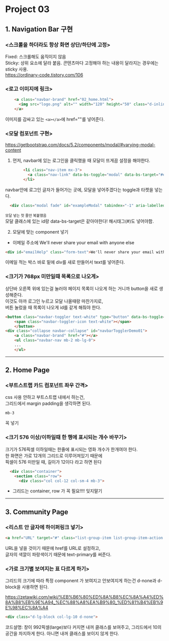 # Project 03

## 1. Navigation Bar 구현

### __<스크롤을 하더라도 항상 화면 상단/하단에 고정>__
Fixed: 스크롤해도 움직이지 않음  
Sticky: 상위 요소에 달라 붙음. 콘텐츠마다 고정해야 하는 내용이 달라지는 경우에는 sticky 사용.  
https://ordinary-code.tistory.com/106

### __<로고 이미지에 링크>__
```html
    <a class="navbar-brand" href="02_home.html">
      <img src="logo.png" alt="" width="120" height="50" class="d-inline-block align-text-top">
    </a>
```
이미지를 감싸고 있는 `<a></a>`에 href=""를 넣어준다.

### __<모달 컴포넌트 구현>__
https://getbootstrap.com/docs/5.2/components/modal/#varying-modal-content

1. 먼저, navbar에 있는 로그인을 클릭했을 때 모달이 뜨게끔 설정을 해야한다. 
```html
        <li class="nav-item mx-3">
          <a class="nav-link" data-bs-toggle="modal" data-bs-target="#exampleModal">Login</a>
        </li>
```
navbar안에 로그인 글자가 들어가는 곳에, 모달을 넣어주겠다는 toggle과 타켓을 넣는다.
```html
  <div class="modal fade" id="exampleModal" tabindex="-1" aria-labelledby="exampleModalLabel" aria-hidden="true">
```
<small>모달 넣는 첫 줄만 복붙했음</small>  
모달 클래스에 있는 id랑 data-bs-target은 같아야한다! 해시태그(#)도 넣어야함.

2. 모달에 맞는 component 넣기 
* 이메일 주소에 We'll never share your email with anyone else
```html
<div id="emailHelp" class="form-text">We'll never share your email with anyone else</div>
```
이메일 적는 박스 바로 밑에 div를 새로 만들어서 text를 넣어준다.

### __<크기가 768px 미만일때 목록으로 나오게>__

상단바 오른쪽 위에 있는걸 눌러야 페이지 목록이 나오게 하는 거니까 button을 새로 생성해준다.  
이것도 아까 로그인 누르고 모달 나올때랑 마찬가지로,  
버튼 눌렀을 때 목록이 나오게 id를 같게 해줘야 한다. 

```html
<button class="navbar-toggler text-white" type="button" data-bs-toggle="collapse" data-bs-target="#navbarTogglerDemo01" aria-controls="navbarNavDropdown" aria-expanded="false" aria-label="Toggle navigation">
    <span class="navbar-toggler-icon text-white"></span>
    </button>
<div class="collapse navbar-collapse" id="navbarTogglerDemo01">
    <a class="navbar-brand" href="#"></a>
    <ul class="navbar-nav mb-2 mb-lg-0"> 
    ...
    </ul>
```

___
## 2. Home Page

### __<부트스트랩 카드 컴포넌트 좌우 간격>__
css 사용 안하고 부트스트랩 내에서 하는건,  
그리드에서 margin padding을 생각하면 된다.  
```
mb-3
```
꼭 넣기

### __<크기 576 이상/이하일때 한 행에 표시되는 개수 바꾸기>__
크기가 576픽셀 이하일때는 한줄에 표시되는 영화 개수가 한개여야 한다.  
한 화면은 가로 12개의 그리드로 이루어져있기 때문에  
픽셀이 576 미만일 때, 길이가 12이다 라고 하면 된다
```html
  <div class="container">
    <section class="row">
      <div class="col col-12 col-sm-4 mb-3">
```
* 그리드는 container, row 가 꼭 필요!!!! 잊지말기

___
## 3. Community Page

### __<리스트 안 글자에 하이퍼링크 넣기>__
```html
<a href="URL" target="#" class="list-group-item list-group-item-action text-primary">Movies</a>
```
URL을 넣을 것이기 때문에 href를 URL로 설정하고,  
글자의 색깔이 파랑색이기 때문에 text-primary를 써준다.  


### __<가로 크기별 보여지는 표 다르게 하기>__
그리드의 크기에 따라 특정 component 가 보여지고 안보여지게 하는건
d-none과 d-block을 사용하면 된다. 
	
https://zetawiki.com/wiki/%EB%B6%80%ED%8A%B8%EC%8A%A4%ED%8A%B8%EB%9E%A94_%EC%88%A8%EA%B9%80_%ED%81%B4%EB%9E%98%EC%8A%A4

```html
<div class="d-lg-block col-lg-10 d-none">
```
코드설명: 창이 992픽셀(large)보다 커지면 내꺼 클래스를 보여주고, 그리드에서 10의 공간을 차지하게 한다. 
아니면 내꺼 클래스를 보이지 않게 한다. 